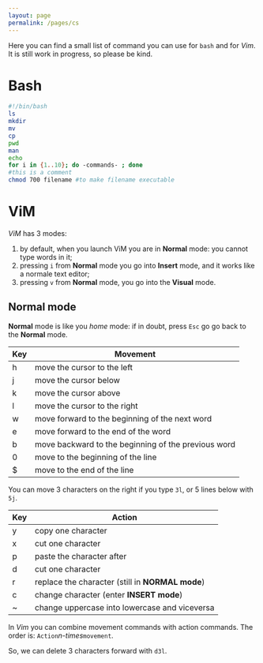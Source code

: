 ```yaml
---
layout: page
permalink: /pages/cs
---
```


Here you can find a small list of command you can use for `bash` and for _Vim_.
It is still work in progress, so please be kind.

# Bash

```bash
#!/bin/bash
ls
mkdir
mv
cp
pwd
man
echo
for i in {1..10}; do -commands- ; done
#this is a comment
chmod 700 filename #to make filename executable
```

# ViM
_ViM_ has 3 modes:
1. by default, when you launch ViM you are in **Normal** mode: you cannot type
words in it;
2. pressing `i` from **Normal** mode you go into **Insert** mode, and it works like a normale text editor;
3. pressing `v` from **Normal** mode, you go into the **Visual** mode.


## Normal mode

**Normal** mode is like you _home_ mode: if in doubt, press `Esc` go go back
to the **Normal** mode.

 Key    | Movement
 ---    | ---- 
 h      | move the cursor to the left
 j      | move the cursor below
 k      | move the cursor above
 l      | move the cursor to the right
 w      | move forward to the beginning of the next word
 e      | move forward to the end of the word
 b      | move backward to the beginning of the previous word
 0      | move to the beginning of the line
 $      | move to the end of the line

You can move 3 characters on the right if you type `3l`, or
5 lines below with `5j`.

 Key    | Action
 ---    | ---- 
 y      | copy one character
 x      | cut one character
 p      | paste the character after
 d      | cut one character
 r      | replace the character (still in **NORMAL mode**)
 c      | change character (enter **INSERT mode**)
 ~      | change uppercase into lowercase and viceversa

In _Vim_ you can combine movement commands with action commands.
The order is:
`Action`_n-times_`movement`.

So, we can delete 3 characters forward with `d3l`.

